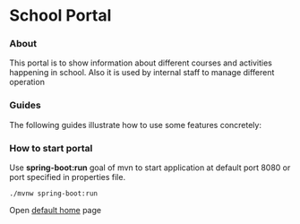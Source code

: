 # School Portal

### About 
This portal is to show information about different courses and activities happening in school. Also it is used by internal staff to manage different operation 

### Guides
The following guides illustrate how to use some features concretely:

### How to start portal
Use **spring-boot:run** goal of mvn to start application at default port 8080 or port specified in properties file.

   ``./mvnw spring-boot:run``
   
Open [default home](http://localhost:8080) page

